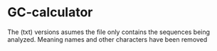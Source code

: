 # GC-calculator

The (txt) versions asumes the file only contains the sequences being analyzed. Meaning names and other characters have been removed
